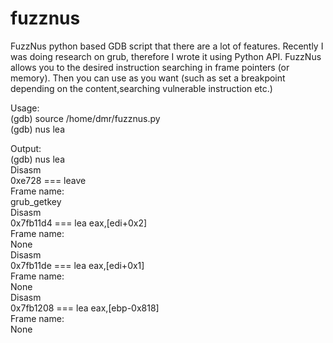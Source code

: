 # fuzznus 
FuzzNus python based GDB script that there are a lot of features. Recently I was doing research on grub, therefore I wrote it using Python API. FuzzNus allows you to the desired instruction searching in frame pointers (or memory). Then you can use as you want (such as set a breakpoint depending on the content,searching vulnerable instruction etc.)

Usage: </br>
  (gdb) source /home/dmr/fuzznus.py </br>
  (gdb) nus lea
  
Output:</br>
  (gdb) nus lea</br>
  Disasm</br>
  0xe728 === leave  </br>
  Frame name: </br>
  grub_getkey</br>
  Disasm</br>
  0x7fb11d4 === lea    eax,[edi+0x2] </br>
  Frame name: </br>
  None</br>
  Disasm</br>
  0x7fb11de === lea    eax,[edi+0x1] </br>
  Frame name:  </br>
  None</br>
  Disasm</br>
  0x7fb1208 === lea    eax,[ebp-0x818] </br>
  Frame name: </br>
  None</br>
